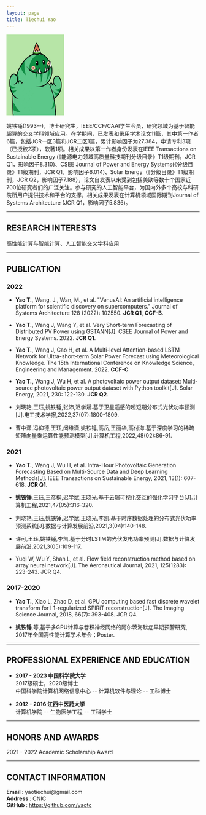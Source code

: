 ```yaml
---
layout: page
title: Tiechui Yao
---
```


<div class="container">
    <div class="row-fluid">
        <div class="span2">
        <a href="assets/yaotc.jpg">
            <img src="assets/yaotc.jpg" height="210" width="150" title="Tiechui Yao" alt="Tiechui Yao"/>
        </a>
        </div>
    </div>
</div>

姚铁锤(1993--)，博士研究生，IEEE/CCF/CAAI学生会员，研究领域为基于智能超算的交叉学科领域应用。在学期间，已发表和录用学术论文11篇，其中第一作者6篇，包括JCR一区3篇和JCR二区1篇，累计影响因子为27.384，申请专利3项（已授权2项），软著1项。相关成果以第一作者身份发表在IEEE Transactions on Sustainable Energy (《能源电力领域高质量科技期刊分级目录》T1级期刊，JCR Q1，影响因子8.310)、CSEE Journal of Power and Energy Systems(《分级目录》T1级期刊，JCR Q1，影响因子6.014)、Solar Energy（《分级目录》T1级期刊，JCR Q2，影响因子7.188），论文自发表以来受到包括美欧等数十个国家近700位研究者们的广泛关注。参与研究的人工智能平台，为国内外多个高校与科研院所用户提供技术和平台的支撑，相关成果发表在计算机领域国际期刊Journal of Systems Architecture (JCR Q1，影响因子5.836)。

---

## RESEARCH INTERESTS

高性能计算与智能计算、人工智能交叉学科应用

---

## PUBLICATION

### 2022

- **Yao T.**, Wang, J., Wan, M., et al. "VenusAI: An artificial intelligence platform for scientific discovery on supercomputers." Journal of Systems Architecture 128 (2022): 102550. **JCR Q1**, **CCF-B**.

- **Yao T.**, Wang J, Wang Y, et al. Very Short-term Forecasting of Distributed PV Power using GSTANN[J].  CSEE Journal of Power and Energy Systems. 2022. **JCR Q1**.

- **Yao T.**, Wang J, Cao H, et al. A Multi-level Attention-based LSTM Network for Ultra-short-term Solar Power Forecast using Meteorological Knowledge. The 15th International Conference on Knowledge Science, Engineering and Management. 2022. **CCF-C**

- **Yao T.,** Wang J, Wu H, et al. A photovoltaic power output dataset: Multi-source photovoltaic power output dataset with Python toolkit[J]. Solar Energy, 2021, 230: 122-130.  **JCR Q2**.

- 刘晓艳,王珏,姚铁锤,张沛,迟学斌.基于卫星遥感的超短期分布式光伏功率预测[J].电工技术学报,2022,37(07):1800-1809.

- 曹中潇,冯仰德,王珏,闵维潇,姚铁锤,高岳,王丽华,高付海.基于深度学习的稀疏矩阵向量乘运算性能预测模型[J].计算机工程,2022,48(02):86-91.

### 2021

- **Yao T.**, Wang J, Wu H, et al. Intra-Hour Photovoltaic Generation Forecasting Based on Multi-Source Data and Deep Learning Methods[J]. IEEE Transactions on Sustainable Energy, 2021, 13(1): 607-618. **JCR Q1**.

- **姚铁锤**,王珏,王彦棡,迟学斌,王晓光.基于云端可视化交互的强化学习平台[J].计算机工程,2021,47(05):316-320.

- 刘晓艳,王珏,姚铁锤,迟学斌,王晓光,李凯.基于时序数据处理的分布式光伏功率预测系统[J].数据与计算发展前沿,2021,3(04):140-148.

- 许可,王珏,姚铁锤,李凯.基于分时LSTM的光伏发电功率预测[J].数据与计算发展前沿,2021,3(05):109-117.

- Yuqi W, Wu Y, Shan L, et al. Flow field reconstruction method based on array neural network[J]. The Aeronautical Journal, 2021, 125(1283): 223-243. JCR Q4.

### 2017-2020

- **Yao T.**, Xiao L, Zhao D, et al. GPU computing based fast discrete wavelet transform for l 1-regularized SPIRiT reconstruction[J]. The Imaging Science Journal, 2018, 66(7): 393-408. JCR Q4.

- **姚铁锤**,等,基于多GPU计算与卷积神经网络的阿尔茨海默症早期预警研究, 2017年全国高性能计算学术年会；Poster.

---

## PROFESSIONAL EXPERIENCE AND EDUCATION

- **2017 - 2023 中国科学院大学**  
 2017级硕士，2020级博士  
 中国科学院计算机网络信息中心 -- 计算机软件与理论 -- 工科博士  

- **2012 - 2016 江西中医药大学**  
 计算机学院 -- 生物医学工程 -- 工科学士

---

## HONORS AND AWARDS

2021 - 2022 Academic Scholarship Award

---

## CONTACT INFORMATION

<div class="container">
    <div class="row-fluid">
            <b>Email </b>: yaotiechui@gmail.com<br/>
            <b>Address </b>: CNIC<br/>
            <b>GitHub </b>: <a href="https://github.com/yaotc">https://github.com/yaotc</a><br/>
    </div>
</div>
